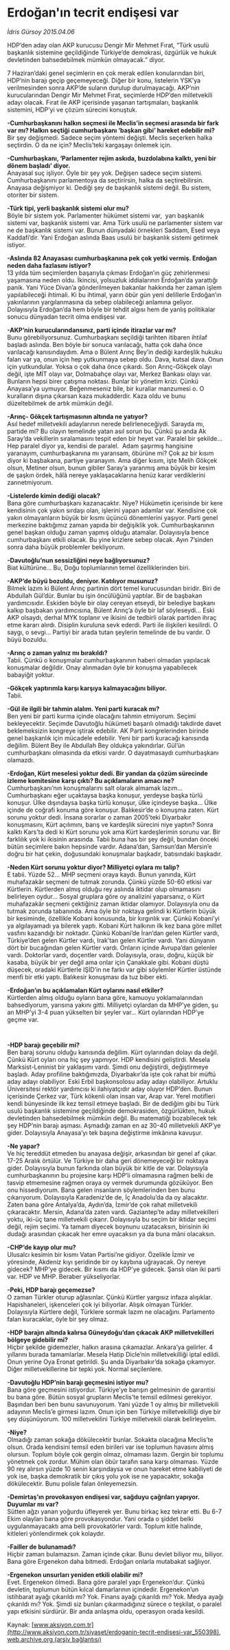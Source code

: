 # Erdoğan'ın tecrit endişesi var

*İdris Gürsoy 2015.04.06*

<div class="pNewsDetailMainContent" itemprop="articleBody">
 <p>
  HDP’den aday olan AKP kurucusu Dengir Mir Mehmet Fırat, “Türk usulü başkanlık sistemine geçildiğinde Türkiye’de demokrasi, özgürlük ve hukuk devletinden bahsedebilmek mümkün olmayacak.” diyor.
 </p>
 <p>
  7 Haziran’daki genel seçimlerin en çok merak edilen konularından biri, HDP’nin barajı geçip geçemeyeceği. Diğer bir konu, listelerin YSK’ya verilmesinden sonra AKP’de suların durulup durulmayacağı. AKP’nin kurucularından Dengir Mir Mehmet Fırat, seçimlerde HDP’den milletvekili adayı olacak. Fırat ile AKP içerisinde yaşanan tartışmaları, başkanlık sistemini, HDP’yi ve çözüm sürecini konuştuk.
 </p>
 <p>
  <strong>
   -Cumhurbaşkanını halkın seçmesi ile Meclis’in seçmesi arasında bir fark var mı? Halkın seçtiği cumhurbaşkanı ‘başkan gibi’ hareket edebilir mi?
  </strong>
  <br>
   Bir şey değişmedi. Sadece seçim yöntemi değişti. Meclis seçerken halka seçtirdin. O da ne için? Meclis’teki kargaşayı önlemek için.
  </br>
 </p>
 <p>
  <strong>
   -Cumhurbaşkanı, ‘Parlamenter rejim askıda, buzdolabına kalktı, yeni bir dönem başladı’ diyor.
  </strong>
  <br>
   Anayasal suç işliyor. Öyle bir şey yok. Değişen sadece seçim sistemi. Cumhurbaşkanını parlamentoya da seçtirirsin, halka da seçtirebilirsin. Anayasa değişmiyor ki. Dediği şey de başkanlık sistemi değil. Bu sistem, otoriter bir sistem.
  </br>
 </p>
 <p>
  <strong>
   -Türk tipi, yerli başkanlık sistemi olur mu?
  </strong>
  <br>
   Böyle bir sistem yok. Parlamenter hükümet sistemi var,  yarı başkanlık sistemi var, başkanlık sistemi var. Ama Türk usulü ne parlamenter sistem var ne de başkanlık sistemi var. Bunun dünyadaki örnekleri Saddam, Esed veya Kaddafi’dir. Yani Erdoğan aslında Baas usulü bir başkanlık sistemi getirmek istiyor.
  </br>
 </p>
 <p>
  <strong>
   -Aslında 82 Anayasası cumhurbaşkanına pek çok yetki vermiş. Erdoğan neden daha fazlasını istiyor?
  </strong>
  <br>
   13 yılda tüm seçimlerden başarıyla çıkması Erdoğan’ın güç zehirlenmesi yaşamasına neden oldu. İkincisi, yolsuzluk iddialarının Erdoğan’da yarattığı panik. Yani Yüce Divan’a gönderilmeyen bakanlar hakkında her zaman işlem yapılabileceği ihtimali. Ki bu ihtimal, yarın öbür gün yeni delillerle Erdoğan’ın yakınlarının yargılanmasına da sebep olabileceği anlamına geliyor. Dolayısıyla Erdoğan’da hem böyle bir tehdit algısı hem de yanlış politikalar sonucu dünyadan tecrit olma endişesi var.
  </br>
 </p>
 <p>
  <strong>
   -AKP’nin kurucularındansınız, parti içinde itirazlar var mı?
  </strong>
  <br/>
  Bunu görebiliyorsunuz. Cumhurbaşkanı seçildiği tarihten itibaren ihtilaf başladı aslında. Ben böyle bir sonuca varılacağı, hatta çok daha önce varılacağı kanısındaydım. Ama o Bülent Arınç Bey’in dediği kardeşlik hukuku falan var ya, onun için hep yutkunmaya sebep oldu. Dava, kutsal dava. Onun için yutkundular. Yoksa o çok daha önce çıkardı. Son Arınç-Gökçek olayı değil, işte MİT olayı var, Dolmabahçe olayı var, Merkez Bankası olayı var. Bunların hepsi birer çatışma noktası. Bunlar bir yönetim krizi. Çünkü Anayasa’ya uymuyor. Beğenmeseniz bile, bir kurallar manzumesi o. O kuralların dışına çıkarsan kaza mukadderdir. Kaza oldu ve bunu düzeltebilmek de artık mümkün değil.
 </p>
 <p>
  <strong>
   -Arınç- Gökçek tartışmasının altında ne yatıyor?
  </strong>
  <br/>
  Asıl hedef milletvekili adaylarının nerede belirleneceğiydi. Sarayda mı, partide mi? Bu olayın temelinde yatan asıl sorun bu. Çünkü şu anda Ak Saray’da vekillerin sıralamasını tespit eden bir heyet var. Paralel bir şekilde… Hep paralel diyor ya, kendisi de paralel.  Adam şaşırmış hangisine yaranayım, cumhurbaşkanına mı yaransam, öbürüne mi? Çok az bir kısım diyor ki başbakana, partiye yaranayım. Ama diğer kısım, işte Melih Gökçek olsun, Metiner olsun, bunun gibiler Saray’a yaranmış ama büyük bir kesim de şaşkın ördek, hâlâ nereye yaklaşacaklarına henüz karar verdiklerini zannetmiyorum.
 </p>
 <p>
  <strong>
   -Listelerde kimin dediği olacak?
  </strong>
  <br/>
  Bana göre cumhurbaşkanı kazanacaktır. Niye? Hükümetin içerisinde bir kere kendisinin çok yakın sırdaşı olan, işlerini yapan adamlar var. Kendisine çok yakın olmayanların büyük bir kısmı üçüncü dönemlerini yaşıyor. Parti genel merkezine baktığımız zaman yapıda bir değişiklik yok. Cumhurbaşkanının genel başkan olduğu zaman yapmış olduğu atamalar. Dolayısıyla bence cumhurbaşkanı etkili olacak. Bu yine krizlere sebep olacak. Ayın 7’sinden sonra daha büyük problemler bekliyorum.
 </p>
 <p>
  <strong>
   -Davutoğlu’nun sessizliğini neye bağlıyorsunuz?
  </strong>
  <br/>
  Biat kültürüne... Bu, Doğu toplumlarının temel özelliklerinden biri.
 </p>
 <p>
  <strong>
   -AKP’de büyü bozuldu, deniyor. Katılıyor musunuz?
  </strong>
  <br/>
  Bilmek lazım ki Bülent Arınç partinin dört temel kurucusundan biridir. Biri de Abdullah Gül’dür. Bunlar bu işin öncülüğünü yaptılar. Bir de başbakan yardımcısıdır. Eskiden böyle bir olay cereyan etseydi, bir belediye başkanı kalkıp başbakan yardımcısına, Bülent Arınç’a öyle bir laf söyleseydi… Eski AKP olsaydı, derhal MYK toplanır ve ikisini de tedbirli olarak partiden ihraç etme kararı alırdı. Disiplin kuruluna sevk ederdi. Parti ile ilişkileri kesilirdi. O saygı, o sevgi... Partiyi bir arada tutan şeylerin temelinde de bu vardır. O büyü bozuldu.
 </p>
 <p>
  <strong>
   -Arınç o zaman yalnız mı bırakıldı?
  </strong>
  <br/>
  Tabii. Çünkü o konuşmalar cumhurbaşkanının haberi olmadan yapılacak konuşmalar değildir. Onay alınmadan öyle bir konuşma yapabilecek babayiğit yoktur.
 </p>
 <p>
  <strong>
   -Gökçek yaptırımla karşı karşıya kalmayacağını biliyor.
  </strong>
  <br/>
  Tabii.
 </p>
 <p>
  <strong>
   -Gül ile ilgili bir tahmin alalım. Yeni parti kuracak mı?
  </strong>
  <br/>
  Ben yeni bir parti kurma içinde olacağını tahmin etmiyorum. Seçimi bekleyecektir. Seçimde Davutoğlu hükümeti başarılı olmadığı takdirde davet beklemeksizin kongreye iştirak edebilir. AK Parti kongrelerinden birinde genel başkanlık için mücadele edebilir. Yeni bir parti kuracağı kanısında değilim. Bülent Bey ile Abdullah Bey oldukça yakındırlar. Gül’ün cumhurbaşkanı olmasında da etkisi vardır. O dayatmasaydı cumhurbaşkanı olamazdı.
 </p>
 <p>
  <strong>
   -Erdoğan, Kürt meselesi yoktur dedi. Bir yandan da çözüm sürecinde izleme komitesine karşı çıktı? Bu açıklamaların amacı ne?
  </strong>
  <br/>
  Cumhurbaşkanı’nın konuşmalarını salt olarak almamak lazım… Cumhurbaşkanı eğer uçaktaysa başka konuşur, yerdeyse başka türlü konuşur. Ülke dışındaysa başka türlü konuşur, ülke içindeyse başka... Ülke içinde de coğrafi konuma göre konuşur. Balıkesir’de o konuşma zaten. Kürt sorunu yoktur dedi. İnsana sorarlar o zaman 2005’teki Diyarbakır konuşmasını, Kürt açılımını, barış ve kardeşlik sürecini niye yaptın? Sonra kalktı Kars’ta dedi ki Kürt sorunu yok ama Kürt kardeşlerimin sorunu var. Bir farklılık yok ki ikisinin arasında. Tabii buna has bir şey değil, bundan önceki bütün seçimlere bakın hepsinde vardır. Adana’dan, Samsun’dan Mersin’e doğru bir hat çekin, doğusundaki konuşmalar başkadır, batısındaki başkadır.
 </p>
 <p>
  <strong>
   -Neden Kürt sorunu yoktur diyor? Milliyetçi oylara mı talip?
  </strong>
  <br/>
  E tabii. Yüzde 52… MHP seçmeni oraya kaydı. Bunun yanında, Kürt muhafazakâr seçmeni de tutmak zorunda. Çünkü yüzde 50-60 etkisi var Kürtlerin. Kürtlerden almış olduğu rey aslında iktidar olup olmamasını belirleyen oydur… Sosyal gruplara göre oy analizini yaparsanız, o Kürt muhafazakâr seçmeni çektiğiniz zaman iktidar olamıyor. Dolayısıyla onu da tutmak zorunda tabanında. Ama öyle bir noktaya gelindi ki Kürtlerin büyük bir kesiminde, özellikle Kobani konusunda, bir kırgınlık var. Çünkü Kobani’yi ya algılayamadı ya bilerek yaptı. Kobani Kürt halkının ilk kez bana göre millet vasfını kazandığı bir noktadır. Çünkü Kobani’de İran’dan gelen Kürtler vardı, Türkiye’den gelen Kürtler vardı, Irak’tan gelen Kürtler vardı. Yani dünyanın dört bir bucağından gelen Kürtler vardı. Onların içinde Avrupa’dan gelenler vardı. Doktorlar vardı, doçentler vardı. Dolayısıyla, orası, doğru, küçük bir kasaba, büyük bir yer değil ama onlar için Çanakkale gibi. Kobani düştü düşecek, oradaki Kürtlerle IŞİD’in ne farkı var gibi söylemler Kürtler üstünde menfi bir etki yaptı. Balıkesir konuşması da tuz biber ekti.
 </p>
 <p>
  <strong>
   -Erdoğan’ın bu açıklamaları Kürt oylarını nasıl etkiler?
  </strong>
  <br/>
  Kürtlerden almış olduğu oyların bana göre, kamuoyu yoklamalarından bahsediyorum, yarısına yakını gitti. Milliyetçi oylardan da MHP’ye giden, şu an MHP’yi 3-4 puan yükselten bir şeyler var… Kürt oylarından HDP’ye geçme var.
 </p>
 <p>
  <img alt="" src="http://web.archive.org/web/20150801171732im_/http://medya.turkishreview.org//aksiyon/2015/04/07/567112.jpg "/>
 </p>
 <p>
  <img alt="" src="http://web.archive.org/web/20150801171732im_/http://medya.turkishreview.org//aksiyon/2015/04/07/567113.jpg "/>
 </p>
 <p>
  <strong>
   -HDP barajı geçebilir mi?
  </strong>
  <br/>
  Ben baraj sorunu olduğu kanısında değilim. Kürt oylarından dolayı da değil. Çünkü Kürt oyları ona hiç şey yapmıyor. HDP kendisini geliştirdi. Mesela Marksist-Leninist bir yaklaşımı vardı. Şimdi onu değiştirdi, değiştirmeye başladı. Aday profiline baktığımızda, Diyarbakır’da işte çok rahat bir müftü aday adayı olabiliyor. Eski Erbil başkonsolosu aday adayı olabiliyor. Artuklu Üniversitesi rektör yardımcısı ki ilahiyatçıdır aday oluyor HDP’den. Bunun içerisinde Çerkez var, Türk kökenli olan insan var, Arap var. Yerel motifleri kendi bünyesinde ilk kez temsil etmeye başladı. Bir de dediğim gibi bu Türk usulü başkanlık sistemine geçildiğinde demokrasiden, özgürlükten, hukuk devletinden bahsedebilmek mümkün değil. Bu matematiği bozabilecek tek şey HDP’nin barajı aşması. Aşmadığı zaman en az 30-40 milletvekili AKP’ye gider. Dolayısıyla Anayasa’yı tek başına değiştirme imkânına kavuşur.
 </p>
 <p>
  <strong>
   -Ne yapar?
  </strong>
  <br/>
  Ve hiç tereddüt etmeden bu anayasa değişir, arkasından bir genel af çıkar. 17-25 Aralık örtülür. Ve Türkiye bir daha geri dönemeyeceği bir noktaya gider. Dolayısıyla bunun farkında olan büyük bir kitle de var. Dolayısıyla cumhurbaşkanının bu projesine karşı HDP’li olmamasına rağmen belki de tasvip etmemesine rağmen oraya oy vermek durumunda gözüküyor. Ben onu hissediyorum. Bana gelen insanların söylemlerinden ben bunu çıkarıyorum. Dolayısıyla Karadeniz’de de, İç Anadolu’da da oy alacaktır. Zaten bana göre Antalya’da, Aydın’da, İzmir’de çok rahat milletvekili çıkaracaktır. Mersin, Adana’da zaten vardı. Gaziantep’te aday milletvekilleri yoktu, iki-üç tane milletvekili çıkarır. Dolayısıyla bu seçim bir iktidar seçimi değil, rejim seçimi. Ya tamam diyecek boynunu uzatacaksın, birisinin iki dudağı arasından çıkacak her emre uyacaksın ya da buna mâni olacaksın.
 </p>
 <p>
  <strong>
   -CHP’de kayıp olur mu?
  </strong>
  <br/>
  Ulusalcı kesimin bir kısmı Vatan Partisi’ne gidiyor. Özelikle İzmir ve yöresinde, Akdeniz kıyı şeridinde bir oy kaybına uğrayacak. Oy nereye gidecek? MHP’ye gidecek. Bir kısmı da HDP’ye gidecek. Şanslı olan iki parti var. HDP ve MHP. Beraber yükseliyorlar.
 </p>
 <p>
  <strong>
   -Peki, HDP barajı geçemezse?
  </strong>
  <br/>
  O zaman Türkler oturup ağlasınlar. Çünkü Kürtler yargısız infaza alışıklar. Hapishaneleri, işkenceleri çok iyi biliyorlar. Alışık olmayan Türkler. Dolayısıyla Kürtlere değil, Türklere sormak lazım ne olacağını. Parlamento falan kuracaklar, öyle bir şey olmaz.
 </p>
 <p>
  <strong>
   -HDP barajın altında kalırsa Güneydoğu’dan çıkacak AKP milletvekilleri bölgeye gidebilir mi?
  </strong>
  <br/>
  Hiçbir şekilde gidemezler, halkın arasına çıkamazlar. Ankara’ya gelirler. 4 yıllarını burada tamamlarlar. Mesela Hatip Dicle’nin milletvekilliği iptal edildi. Onun yerine Oya Eronat getirildi. Şu anda Diyarbakır’da sokağa çıkamıyor. Diğer milletvekillerine bir tepki yok. Normal seçilenlere.
 </p>
 <p>
  <strong>
   -Davutoğlu HDP’nin barajı geçmesini istiyor mu?
  </strong>
  <br/>
  Bana göre geçmesini istiyordur. Türkiye’ye barışın gelmesinin de garantisi bu bana göre. Bütün sosyal grupların Meclis’te temsil edilmesi gerekiyor. Başından beri ben bunu savunuyorum. Yani yüzde 1 oy almış bir milletvekili adayının Meclis’e girmesi lazım. Onun için ben Türkiye milletvekilliği diye bir şey düşünüyorum. 100 milletvekilini Türkiye milletvekili olarak belirleyelim.
 </p>
 <p>
  <strong>
   -Niye?
  </strong>
  <br/>
  Olmadığı zaman sokağa dökülecektir bunlar. Sokakta olacağına Meclis’te olsun. Orada kendisini temsil eden birileri var ise toplumun havasını almış olursun. Toplum böyle çok gergin olmaz, olmaması lazım. Gergin bir toplumu yönetmek çok zordur. Mühim olan öbür tarafın sana karşı olmaması. Yüzde 90 rey alırsın yüzde 10 senin karşındaysa ve onun hareket etme kabiliyeti de yok ise, başka demokratik bir çıkış yolu yok ise ne yapacaktır, sokağa dökülecektir. Bunu polisle falan önleyemezsin.
 </p>
 <p>
  <strong>
   -Demirtaş’ın provokasyon endişesi var, sağduyu çağrıları yapıyor. Duyumlar mı var?
  </strong>
  <br/>
  Sütten ağzı yanan yoğurdu üfleyerek yer. Bunu birkaç kez tekrar etti. Bu 6-7 Ekim olayları bana göre provokasyondur. Yani orada o şiddet belki uygulanmayacaktı ama belli provokatörler vardı. Toplum kitle halinde, kitleleri yönlendirmek çok kolaydır.
 </p>
 <p>
  <strong>
   -Failler de bulunamadı?
  </strong>
  <br/>
  Hiçbir zaman bulamazsın. Zaman içinde çıkar. Bunu devlet biliyor mu, biliyor. Bana göre Ergenekon daha bitmedi. Erdoğan onlarla mutabakat sağlıyor.
 </p>
 <p>
  <strong>
   -Ergenekon unsurları yeniden etkili olabilir mi?
  </strong>
  <br/>
  Evet. Ergenekon ölmedi. Bana göre paralel yapı Ergenekon’dur. Çünkü devletin, toplumun bütün kılcal damarlarının içindedir. Ergenekon’un istihbarat ayağı çıkarıldı mı? Yok. Finans ayağı çıkarıldı mı? Yok. Medya ayağı çıkarıldı mı? Yok. Şimdi siz bunları çıkarmadığınız sürece o teşkilat, o paralel yapı etkisini sürdürür. Bir anda anlaşma oldu, operasyon orada kesildi.
 </p>
</div>


Kaynak: [www.aksiyon.com.tr](http://www.aksiyon.com.tr/siyaset/erdoganin-tecrit-endisesi-var_550398), [web.archive.org (arşiv bağlantısı)](http://web.archive.org/web/20150801171732/http://www.aksiyon.com.tr/siyaset/erdoganin-tecrit-endisesi-var_550398)
